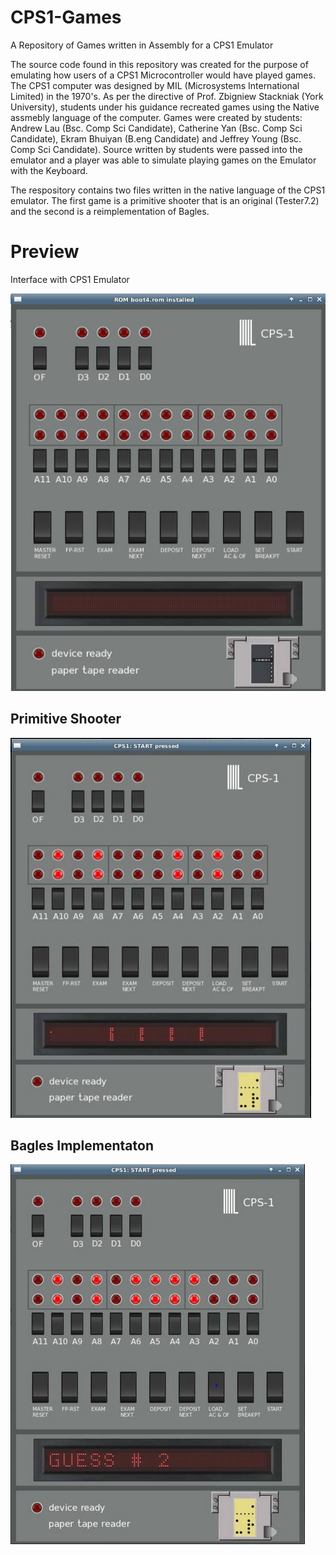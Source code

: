 CPS1-Games
==========

A Repository of Games written in Assembly for a CPS1 Emulator

The source code found in this repository was created for the purpose of emulating how users of a CPS1 Microcontroller would have played games. The CPS1 computer was designed by MIL (Microsystems International Limited) in the 1970's. As per the directive of Prof. Zbigniew Stackniak (York University), students under his guidance recreated games using the Native assmebly language of the computer. Games were created by students: Andrew Lau (Bsc. Comp Sci Candidate), Catherine Yan (Bsc. Comp Sci Candidate), Ekram Bhuiyan (B.eng Candidate) and Jeffrey Young (Bsc. Comp Sci Candidate). Source written by students were passed into the emulator and a player was able to simulate playing games on the Emulator with the Keyboard.

The respository contains two files written in the native language of the CPS1 emulator. The first game is a primitive shooter that is an original (Tester7.2) and the second is a reimplementation of Bagles.

# Preview

Interface with CPS1 Emulator 

![CPS1 Emulator user Interface](/CPS1.jpg)

## Primitive Shooter

![Primitive Shooter](/Capture.JPG)

## Bagles Implementaton

![Bagles Game](/Capture1.JPG)

